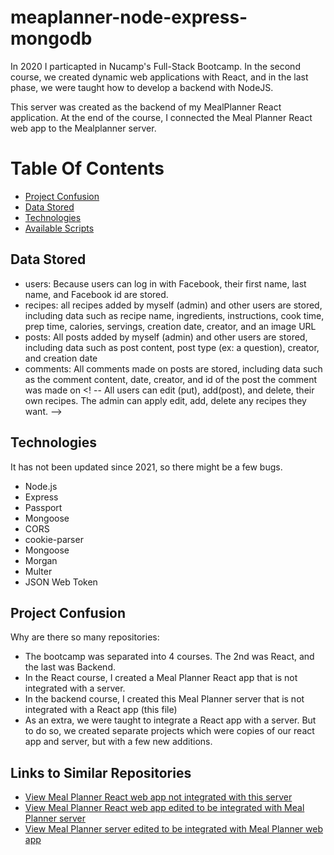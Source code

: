 # meaplanner-node-express-mongodb

In 2020 I particapted in Nucamp's Full-Stack Bootcamp. In the second course, we created dynamic web applications with React, and in the last phase, we were taught how to develop a backend with NodeJS.

This server was created as the backend of my MealPlanner React application. At the end of the course, I connected the Meal Planner React web app to the Mealplanner server. 

# Table Of Contents
- [Project Confusion](#project-confusion)
- [Data Stored ](#data-stored)
- [Technologies](#technologies)
- [Available Scripts](#available-scripts)

## Data Stored
- users: Because users can log in with Facebook, their first name, last name, and Facebook id are stored. 
- recipes: all recipes added by myself (admin) and other users are stored, including data such as recipe name, ingredients, instructions, cook time, prep time, calories, servings, creation date, creator, and an image URL 
- posts: All posts added by myself (admin) and other users are stored, including data such as post content, post type (ex: a question), creator, and creation date
- comments: All comments made on posts are stored, including data such as the comment content, date, creator, and id of the post the comment was made on
<! --  All users can edit (put), add(post), and delete, their own recipes. The admin can apply edit, add, delete any recipes they want. -->

## Technologies 
It has not been updated since 2021, so there might be a few bugs. 

- Node.js
- Express
- Passport 
- Mongoose 
- CORS
- cookie-parser
- Mongoose 
- Morgan 
- Multer 
- JSON Web Token 

## Project Confusion
Why are there so many repositories: 
- The bootcamp was separated into 4 courses. The 2nd was React, and the last was Backend. 
- In the React course, I created a Meal Planner React app that is not integrated with a server. 
- In the backend course, I created this Meal Planner server that is not integrated with a React app (this file)
- As an extra, we were taught to integrate a React app with a server. But to do so, we created separate projects which were copies of our react app and server, but with a few new additions.
## Links to Similar Repositories
- [View Meal Planner React web app not integrated with this server](https://github.com/madisonisfan/mealplanner-react)
- [View Meal Planner React web app edited to be integrated with Meal Planner server](https://github.com/madisonisfan/meaplanner-react-integration)
- [View Meal Planner server edited to be integrated with Meal Planner web app](https://github.com/madisonisfan/meaplanner-server-integration)



